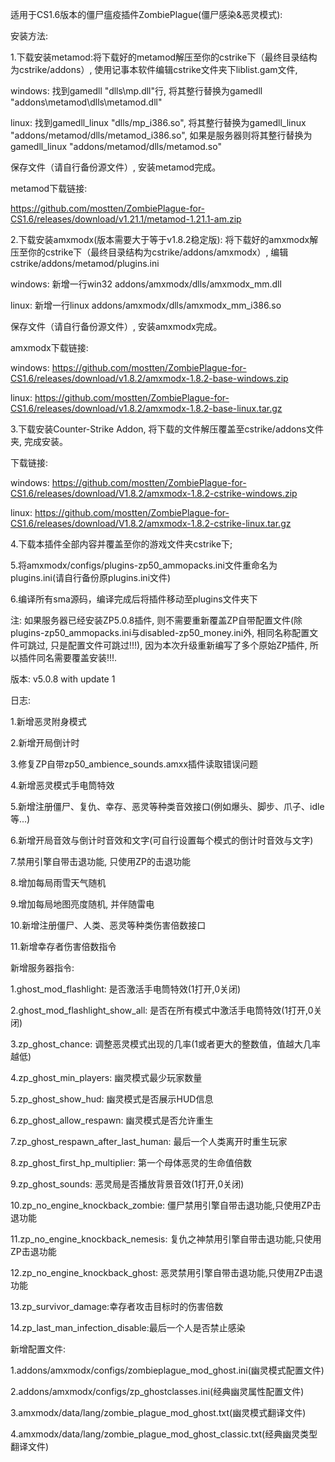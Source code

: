 适用于CS1.6版本的僵尸瘟疫插件ZombiePlague(僵尸感染&恶灵模式):

安装方法:

1.下载安装metamod:将下载好的metamod解压至你的cstrike下（最终目录结构为cstrike/addons）, 使用记事本软件编辑cstrike文件夹下liblist.gam文件, 

windows: 找到gamedll "dlls\mp.dll"行, 将其整行替换为gamedll "addons\metamod\dlls\metamod.dll"

linux: 找到gamedll_linux "dlls/mp_i386.so", 将其整行替换为gamedll_linux "addons/metamod/dlls/metamod_i386.so", 如果是服务器则将其整行替换为gamedll_linux "addons/metamod/dlls/metamod.so"

保存文件（请自行备份源文件）, 安装metamod完成。

metamod下载链接:

https://github.com/mostten/ZombiePlague-for-CS1.6/releases/download/v1.21.1/metamod-1.21.1-am.zip

2.下载安装amxmodx(版本需要大于等于v1.8.2稳定版): 将下载好的amxmodx解压至你的cstrike下（最终目录结构为cstrike/addons/amxmodx）, 编辑cstrike/addons/metamod/plugins.ini

windows: 新增一行win32 addons/amxmodx/dlls/amxmodx_mm.dll

linux: 新增一行linux addons/amxmodx/dlls/amxmodx_mm_i386.so

保存文件（请自行备份源文件）, 安装amxmodx完成。

amxmodx下载链接:

windows: https://github.com/mostten/ZombiePlague-for-CS1.6/releases/download/v1.8.2/amxmodx-1.8.2-base-windows.zip

linux: https://github.com/mostten/ZombiePlague-for-CS1.6/releases/download/v1.8.2/amxmodx-1.8.2-base-linux.tar.gz

3.下载安装Counter-Strike Addon, 将下载的文件解压覆盖至cstrike/addons文件夹, 完成安装。

下载链接: 

windows: https://github.com/mostten/ZombiePlague-for-CS1.6/releases/download/V1.8.2/amxmodx-1.8.2-cstrike-windows.zip

linux: https://github.com/mostten/ZombiePlague-for-CS1.6/releases/download/V1.8.2/amxmodx-1.8.2-cstrike-linux.tar.gz

4.下载本插件全部内容并覆盖至你的游戏文件夹cstrike下;

5.将amxmodx/configs/plugins-zp50_ammopacks.ini文件重命名为plugins.ini(请自行备份原plugins.ini文件)

6.编译所有sma源码，编译完成后将插件移动至plugins文件夹下

注: 如果服务器已经安装ZP5.0.8插件, 则不需要重新覆盖ZP自带配置文件(除plugins-zp50_ammopacks.ini与disabled-zp50_money.ini外, 相同名称配置文件可跳过, 只是配置文件可跳过!!!), 因为本次升级重新编写了多个原始ZP插件, 所以插件同名需要覆盖安装!!!.

版本: v5.0.8 with update 1

日志:

1.新增恶灵附身模式

2.新增开局倒计时

3.修复ZP自带zp50_ambience_sounds.amxx插件读取错误问题

4.新增恶灵模式手电筒特效

5.新增注册僵尸、复仇、幸存、恶灵等种类音效接口(例如爆头、脚步、爪子、idle等...)

6.新增开局音效与倒计时音效和文字(可自行设置每个模式的倒计时音效与文字)

7.禁用引擎自带击退功能, 只使用ZP的击退功能

8.增加每局雨雪天气随机

9.增加每局地图亮度随机, 并伴随雷电

10.新增注册僵尸、人类、恶灵等种类伤害倍数接口

11.新增幸存者伤害倍数指令

新增服务器指令:

1.ghost_mod_flashlight: 是否激活手电筒特效(1打开,0关闭)

2.ghost_mod_flashlight_show_all: 是否在所有模式中激活手电筒特效(1打开,0关闭)

3.zp_ghost_chance: 调整恶灵模式出现的几率(1或者更大的整数值，值越大几率越低)

4.zp_ghost_min_players: 幽灵模式最少玩家数量

5.zp_ghost_show_hud: 幽灵模式是否展示HUD信息

6.zp_ghost_allow_respawn: 幽灵模式是否允许重生

7.zp_ghost_respawn_after_last_human: 最后一个人类离开时重生玩家

8.zp_ghost_first_hp_multiplier: 第一个母体恶灵的生命值倍数

9.zp_ghost_sounds: 恶灵局是否播放背景音效(1打开,0关闭)

10.zp_no_engine_knockback_zombie: 僵尸禁用引擎自带击退功能,只使用ZP击退功能

11.zp_no_engine_knockback_nemesis: 复仇之神禁用引擎自带击退功能,只使用ZP击退功能

12.zp_no_engine_knockback_ghost: 恶灵禁用引擎自带击退功能,只使用ZP击退功能

13.zp_survivor_damage:幸存者攻击目标时的伤害倍数

14.zp_last_man_infection_disable:最后一个人是否禁止感染

新增配置文件:

1.addons/amxmodx/configs/zombieplague_mod_ghost.ini(幽灵模式配置文件)

2.addons/amxmodx/configs/zp_ghostclasses.ini(经典幽灵属性配置文件)

3.amxmodx/data/lang/zombie_plague_mod_ghost.txt(幽灵模式翻译文件)

4.amxmodx/data/lang/zombie_plague_mod_ghost_classic.txt(经典幽灵类型翻译文件)
